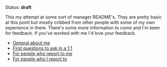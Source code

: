 Status: **draft**

This my attempt at some sort of manager README's. They are pretty basic at this point but mostly cribbed from other people with some of my own experience in there. There's some more information to come and I'm keen for feedback. If you've worked with me I'd love your feedback.

- [General about me](about-me.md)
- [First questions to ask in a 1:1](first-questions.md)
- [For people who report to me](for-reports.md)
- [For people who I report to](for-managers.md)

